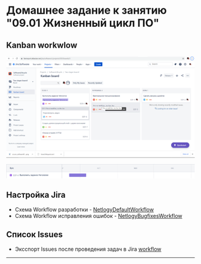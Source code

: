 # Домашнее задание к занятию "09.01 Жизненный цикл ПО"

## Kanban workwlow

![Screenshot0](./KanbanBorard.png)

<!--
1. Получить бесплатную [JIRA](https://www.atlassian.com/ru/software/jira/free)
2. Настроить её для своей "команды разработки"
3. Создать доски kanban и scrum
-->
![Screenshot1](./scrum_softwarelifecyle_2021-10-06_01.07pm.png)

## Настройка Jira

- Схема Workflow разработки - [NetlogyDefaultWorkflow](./NetlogyDefaultWorkflow.xml) 
- Схема  Workflow исправления ошибок - [NetlogyBugfixesWorkflow](./NetlogyBugfixesWorkflow.xml) 

## Список Issues

- Эксспорт Issues после проведения задач в Jira  [workflow](./SearchRequest.xml)

<!--
В рамках основной части необходимо создать собственные workflow для двух типов задач: bug и остальные типы задач. Задачи типа bug должны проходить следующий жизненный цикл:
1. Open -> On reproduce
2. On reproduce <-> Open, Done reproduce
3. Done reproduce -> On fix
4. On fix <-> On reproduce, Done fix
5. Done fix -> On test
6. On test <-> On fix, Done
7. Done <-> Closed, Open

Остальные задачи должны проходить по упрощённому workflow:
1. Open -> On develop
2. On develop <-> Open, Done develop
3. Done develop -> On test
4. On test <-> On develop, Done
5. Done <-> Closed, Open

Создать задачу с типом bug, попытаться провести его по всему workflow до Done. Создать задачу с типом epic, к ней привязать несколько задач с типом task, провести их по всему workflow до Done. При проведении обеих задач по статусам использовать kanban. Вернуть задачи в статус Open.
Перейти в scrum, запланировать новый спринт, состоящий из задач эпика и одного бага, стартовать спринт, провести задачи до состояния Closed. Закрыть спринт.
-->




---
